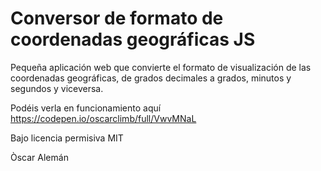 # Conversor de formato de coordenadas geográficas JS

Pequeña aplicación web que convierte el formato de visualización de las coordenadas geográficas, de grados decimales a grados, minutos y segundos y viceversa. 

Podéis verla en funcionamiento aquí https://codepen.io/oscarclimb/full/VwvMNaL 

Bajo licencia permisiva MIT

Òscar Alemán
